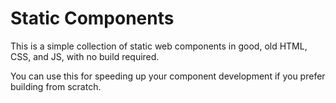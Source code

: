 # Static Components

This is a simple collection of static web components in good, old HTML, CSS, and JS, with no build required.

You can use this for speeding up your component development if you prefer building from scratch.
